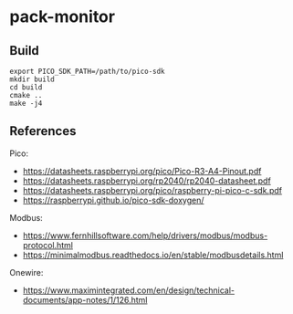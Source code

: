 # pack-monitor

## Build

```
export PICO_SDK_PATH=/path/to/pico-sdk
mkdir build
cd build
cmake ..
make -j4
```

## References

Pico:

* https://datasheets.raspberrypi.org/pico/Pico-R3-A4-Pinout.pdf
* https://datasheets.raspberrypi.org/rp2040/rp2040-datasheet.pdf
* https://datasheets.raspberrypi.org/pico/raspberry-pi-pico-c-sdk.pdf
* https://raspberrypi.github.io/pico-sdk-doxygen/

Modbus:

* https://www.fernhillsoftware.com/help/drivers/modbus/modbus-protocol.html
* https://minimalmodbus.readthedocs.io/en/stable/modbusdetails.html

Onewire:

* https://www.maximintegrated.com/en/design/technical-documents/app-notes/1/126.html
